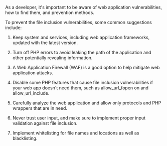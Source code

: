 As a developer, it's important to be aware of web application vulnerabilities, how to find them, and prevention methods. 

To prevent the file inclusion vulnerabilities, some common suggestions include:

  

1.  Keep system and services, including web application frameworks, updated with the latest version.  
    
2.  Turn off PHP errors to avoid leaking the path of the application and other potentially revealing information.
3.  A Web Application Firewall (WAF) is a good option to help mitigate web application attacks.
4.  Disable some PHP features that cause file inclusion vulnerabilities if your web app doesn't need them, such as allow_url_fopen on and allow_url_include.  
    
5.  Carefully analyze the web application and allow only protocols and PHP wrappers that are in need.
6.  Never trust user input, and make sure to implement proper input validation against file inclusion.  
    
7.  Implement whitelisting for file names and locations as well as blacklisting.

